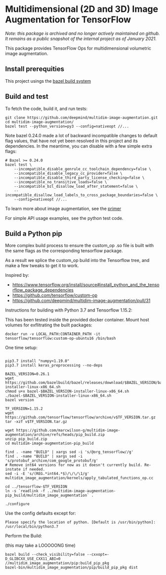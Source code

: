 # Multidimensional (2D and 3D) Image Augmentation for TensorFlow

_Note: this package is archived and no longer actively maintained on github. It
remains as a public snapshot of the internal project as of January 2021._

This package provides TensorFlow Ops for multidimensional volumetric image
augmentation.

## Install prerequities

This project usings the [bazel build
system](https://docs.bazel.build/versions/master/install.html)

## Build and test

To fetch the code, build it, and run tests:

```shell
git clone https://github.com/deepmind/multidim-image-augmentation.git
cd multidim-image-augmentation/
bazel test --python_version=py3 --config=nativeopt //...
```

Note bazel 0.24.0 made a lot of backward incompatible changes to default flag
values, that have not yet been resolved in this project and its dependencies.
In the meantime, you can disable with a few simple extra flags:

```shell
# Bazel >= 0.24.0
bazel test \
    --incompatible_disable_genrule_cc_toolchain_dependency=false \
    --incompatible_disable_legacy_cc_provider=false \
    --incompatible_disable_third_party_license_checking=false \
    --incompatible_no_transitive_loads=false \
    --incompatible_bzl_disallow_load_after_statement=false \
    --incompatible_disallow_load_labels_to_cross_package_boundaries=false \
    --config=nativeopt //...
```

To learn more about image augmentation, see the [primer](doc/index.md)

For simple API usage examples, see the python test code.

## Build a Python pip

More complex build process to ensure the custom_op .so file is built with the
same flags as the corresponding tensorflow package.

As a result we splice the custom_op build into the Tensorflow tree, and make a
few tweaks to get it to work.

Inspired by:
*   https://www.tensorflow.org/install/source#install_python_and_the_tensorflow_package_dependencies
*   https://github.com/tensorflow/custom-op
*   https://github.com/deepmind/multidim-image-augmentation/pull/31

Instructions for building with Python 3.7 and Tensorflow 1.15.2:

This has been tested inside the provided docker container. Mount host volumes
for exflitrating the built packages:

```shell
docker run -v LOCAL_PATH:CONTAINER_PATH -it tensorflow/tensorflow:custom-op-ubuntu16 /bin/bash
```

One time setup:

```shell

pip3.7 install "numpy<1.19.0"
pip3.7 install keras_preprocessing --no-deps

BAZEL_VERSION=0.26.1
wget https://github.com/bazelbuild/bazel/releases/download/$BAZEL_VERSION/bazel-$BAZEL_VERSION-installer-linux-x86_64.sh
chmod u+x bazel-$BAZEL_VERSION-installer-linux-x86_64.sh
./bazel-$BAZEL_VERSION-installer-linux-x86_64.sh
bazel version

TF_VERSION=1.15.2
wget https://github.com/tensorflow/tensorflow/archive/v$TF_VERSION.tar.gz
tar -xzf v$TF_VERSION.tar.gz

wget https://github.com/marcwilson-g/multidim-image-augmentation/archive/refs/heads/pip_build.zip
unzip pip_build.zip
cd multidim-image-augmentation-pip_build

find . -name "BUILD" | xargs sed -i 's/@org_tensorflow//g'
find . -name "BUILD" | xargs sed -i 's/protobuf_archive/com_google_protobuf/g'
# Remove int64 versions for now as it doesn't currently build. Re-instate if needed.
sed -i -E 's/(REG.*int64.*$)/\/\/\1/g' multidim_image_augmentation/kernels/apply_tabulated_functions_op.cc

cd ../tensorflow-$TF_VERSION
ln -s `readlink -f ../multidim-image-augmentation-pip_build/multidim_image_augmentation` .

./configure
```

Use the config defaults except for:

```
Please specify the location of python. [Default is /usr/bin/python]:
/usr/local/bin/python3.7
```

Perform the Build:

(this may take a LOOOOONG time)

```shell
bazel build --check_visibility=false --cxxopt=-D_GLIBCXX_USE_CXX11_ABI=0 //multidim_image_augmentation/pip:build_pip_pkg
bazel-bin/multidim_image_augmentation/pip/build_pip_pkg dist
```
